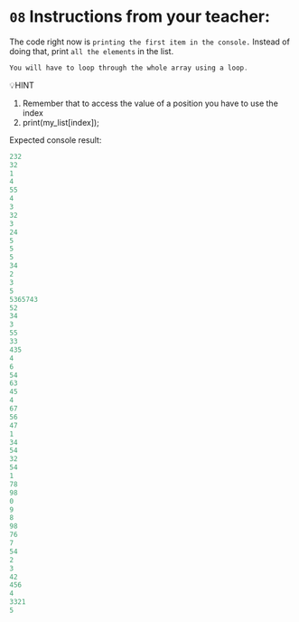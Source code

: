 # `08` Instructions from your teacher:

The code right now is `printing the first item in the console.` Instead of doing that, print `all the elements` in the list.
```js
You will have to loop through the whole array using a loop.
```

💡HINT
1. Remember that to access the value of a position you have to use the index
2. print(my_list[index]);

Expected console result:
```js
232
32
1
4
55
4
3
32
3
24
5
5
5
34
2
3
5
5365743
52
34
3
55
33
435
4
6
54
63
45
4
67
56
47
1
34
54
32
54
1
78
98
0
9
8
98
76
7
54
2
3
42
456
4
3321
5
```